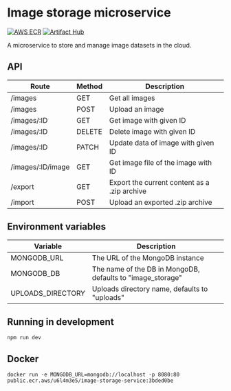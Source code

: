 # Image storage microservice

[![AWS ECR](https://img.shields.io/badge/AWS%20ECR-image--storage--service-blue)](https://gallery.ecr.aws/jtekt-corporation/image-storage-service)
[![Artifact Hub](https://img.shields.io/endpoint?url=https://artifacthub.io/badge/repository/image-storage-service)](https://artifacthub.io/packages/search?repo=image-storage-service)

A microservice to store and manage image datasets in the cloud.

## API

| Route             | Method | Description                                  |
| ----------------- | ------ | -------------------------------------------- |
| /images           | GET    | Get all images                               |
| /images           | POST   | Upload an image                              |
| /images/:ID       | GET    | Get image with given ID                      |
| /images/:ID       | DELETE | Delete image with given ID                   |
| /images/:ID       | PATCH  | Update data of image with given ID           |
| /images/:ID/image | GET    | Get image file of the image with ID          |
| /export           | GET    | Export the current content as a .zip archive |
| /import           | POST   | Upload an exported .zip archive              |

## Environment variables

| Variable          | Description                                                |
| ----------------- | ---------------------------------------------------------- |
| MONGODB_URL       | The URL of the MongoDB instance                            |
| MONGODB_DB        | The name of the DB in MongoDB, defaults to "image_storage" |
| UPLOADS_DIRECTORY | Uploads directory name, defaults to "uploads"              |

## Running in development

```
npm run dev
```

## Docker

```
docker run -e MONGODB_URL=mongodb://localhost -p 8080:80 public.ecr.aws/u6l4m3e5/image-storage-service:3bded0be
```
